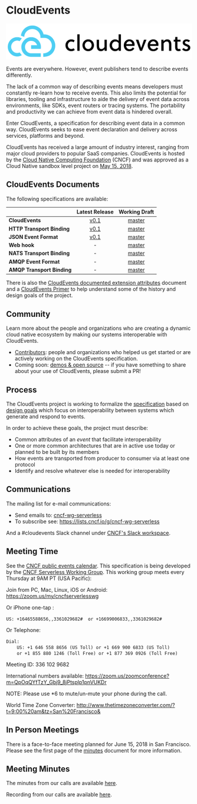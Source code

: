 # CloudEvents

![CloudEvents logo](https://github.com/cncf/artwork/blob/master/cloudevents/horizontal/color/cloudevents-horizontal-color.png)

Events are everywhere.  However, event publishers tend to describe events
differently.

The lack of a common way of describing events means developers must constantly
re-learn how to receive events.  This also limits the potential for libraries,
tooling and infrastructure to aide the delivery of event data across
environments, like SDKs, event routers or tracing systems.  The portability and
productivity we can achieve from event data is hindered overall.

Enter CloudEvents, a specification for describing event data in a common way.
CloudEvents seeks to ease event declaration and delivery across services,
platforms and beyond.

CloudEvents has received a large amount of industry interest, ranging from
major cloud providers to popular SaaS companies.  CloudEvents is hosted by the
[Cloud Native Computing Foundation](https://cncf.io) (CNCF) and was approved as
a Cloud Native sandbox level project on
[May 15, 2018](https://docs.google.com/presentation/d/1KNSv70fyTfSqUerCnccV7eEC_ynhLsm9A_kjnlmU_t0/edit#slide=id.g37acf52904_1_41).

## CloudEvents Documents

The following specifications are available:

| | Latest Release | Working Draft |
| :--- | :---: | :---: |
| **CloudEvents** | [v0.1](https://github.com/cloudevents/spec/blob/v0.1/spec.md) | [master](https://github.com/cloudevents/spec/blob/master/spec.md) |
| **HTTP Transport Binding** | [v0.1](https://github.com/cloudevents/spec/blob/v0.1/http-transport-binding.md) | [master](https://github.com/cloudevents/spec/blob/master/http-transport-binding.md) |
| **JSON Event Format** | [v0.1](https://github.com/cloudevents/spec/blob/v0.1/json-format.md) | [master](https://github.com/cloudevents/spec/blob/master/json-format.md) |
| **Web hook** | - | [master](https://github.com/cloudevents/spec/blob/master/http-webhook.md) |
| **NATS Transport Binding** | - | [master](https://github.com/cloudevents/spec/blob/master/nats-transport-binding.md) |
| **AMQP Event Format** | - | [master](https://github.com/cloudevents/spec/blob/master/amqp-format.md) |
| **AMQP Transport Binding** | - | [master](https://github.com/cloudevents/spec/blob/master/amqp-transport-binding.md) |

There is also the
[CloudEvents documented extension attributes](https://github.com/cloudevents/spec/blob/master/documented-extensions.md)
document and a [CloudEvents Primer](primer.md) to help understand some of
the history and design goals of the project.

## Community

Learn more about the people and organizations who are creating a dynamic
cloud native ecosystem by making our systems interoperable with CloudEvents.

* [Contributors](community/contributors.md): people and organizations who helped
us get started or are actively working on the CloudEvents specification.
* Coming soon: [demos & open source](community/README.md) -- if you have
something to share about your use of CloudEvents, please submit a PR!


## Process

The CloudEvents project is working to formalize the [specification](spec.md)
based on [design goals](primer.md#design-goals) which focus on interoperability
between systems which generate and respond to events.

In order to achieve these goals, the project must describe:
- Common attributes of an *event* that facilitate interoperability
- One or more common architectures that are in active use today or planned to
  be built by its members
- How events are transported from producer to consumer via at least one protocol
- Identify and resolve whatever else is needed for interoperability

## Communications

The mailing list for e-mail communications:
- Send emails to: [cncf-wg-serverless](mailto:cncf-wg-serverless@lists.cncf.io)
- To subscribe see: https://lists.cncf.io/g/cncf-wg-serverless

And a #cloudevents Slack channel under
[CNCF's Slack workspace](https://slack.cncf.io/).

## Meeting Time

See the [CNCF public events calendar](https://www.cncf.io/community/calendar/).
This specification is being developed by the
[CNCF Serverless Working Group](https://github.com/cncf/wg-serverless).
This working group meets every Thursday at 9AM PT (USA Pacific):

Join from PC, Mac, Linux, iOS or Android: https://zoom.us/my/cncfserverlesswg

Or iPhone one-tap :

    US: +16465588656,,3361029682#  or +16699006833,,3361029682#

Or Telephone:

    Dial:
        US: +1 646 558 8656 (US Toll) or +1 669 900 6833 (US Toll)
        or +1 855 880 1246 (Toll Free) or +1 877 369 0926 (Toll Free)

Meeting ID: 336 102 9682

International numbers available:
 https://zoom.us/zoomconference?m=QpOqQYfTzY_Gbj9_8jPtsplp1pnVUKDr

NOTE: Please use \*6 to mute/un-mute your phone during the call.

World Time Zone Converter:
http://www.thetimezoneconverter.com/?t=9:00%20am&tz=San%20Francisco&

## In Person Meetings

There is a face-to-face meeting planned for June 15, 2018
in San Francisco. Please see the first page of the
[minutes](https://docs.google.com/document/d/1OVF68rpuPK5shIHILK9JOqlZBbfe91RNzQ7u_P7YCDE/edit#)
document for more information.

## Meeting Minutes

The minutes from our calls are available
[here](https://docs.google.com/document/d/1OVF68rpuPK5shIHILK9JOqlZBbfe91RNzQ7u_P7YCDE/edit#).

Recording from our calls are available
[here](https://www.youtube.com/playlist?list=PLj6h78yzYM2Ph7YoBIgsZNW_RGJvNlFOt).
